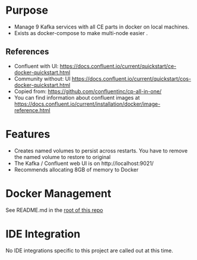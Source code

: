 # Purpose
* Manage 9 Kafka services with all CE parts in docker on local machines. 
* Exists as docker-compose to make multi-node easier .

## References
* Confluent with UI: https://docs.confluent.io/current/quickstart/ce-docker-quickstart.html
* Community without: UI https://docs.confluent.io/current/quickstart/cos-docker-quickstart.html
* Copied from: https://github.com/confluentinc/cp-all-in-one/
* You can find information about confluent images at https://docs.confluent.io/current/installation/docker/image-reference.html

# Features
* Creates named volumes to persist across restarts.  You have to remove the named volume to restore to original
* The Kafka / Confluent web UI is on http://localhost:9021/
* Recommends allocating 8GB of memory to Docker

# Docker Management
See README.md in the [root of this repo](../README.md)

# IDE Integration
No IDE integrations specific to this project are called out at this time.